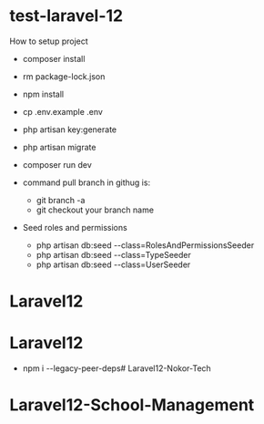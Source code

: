 # test-laravel-12

How to setup project
- composer install
- rm package-lock.json
- npm install
- cp .env.example .env
- php artisan key:generate
- php artisan migrate
- composer run dev

- command pull branch in githug is: 
    - git branch -a
    - git checkout your branch name

- Seed roles and permissions
    - php artisan db:seed --class=RolesAndPermissionsSeeder
    - php artisan db:seed --class=TypeSeeder
    - php artisan db:seed --class=UserSeeder
# Laravel12
# Laravel12

- npm i --legacy-peer-deps# Laravel12-Nokor-Tech
# Laravel12-School-Management
